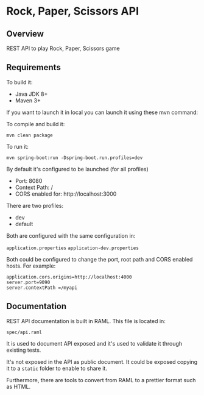 # Rock, Paper, Scissors API

## Overview
REST API to play Rock, Paper, Scissors game

## Requirements
To build it:

- Java JDK 8+
- Maven 3+

If you want to launch it in local you can launch it using these mvn command:

To compile and build it:

``` mvn clean package ```

To run it:
 
``` mvn spring-boot:run -Dspring-boot.run.profiles=dev ```

By default it's configured to be launched (for all profiles)

* Port: 8080
* Context Path: /
* CORS enabled for: http://localhost:3000

There are two profiles:

- dev
- default

Both are configured with the same configuration in:

``` application.properties ```
``` application-dev.properties ```

Both could be configured to change the port, root path and CORS enabled hosts. For example:

```
application.cors.origins=http://localhost:4000
server.port=9090
server.contextPath =/myapi
```

## Documentation
REST API documentation is built in RAML. This file is located in:

```spec/api.raml```

It is used to document API exposed and it's used to validate it through existing tests.

It's not exposed in the API as public document. It could be exposed copying it to a `static` folder to enable to share it.

Furthermore, there are tools to convert from RAML to a prettier format such as HTML.
